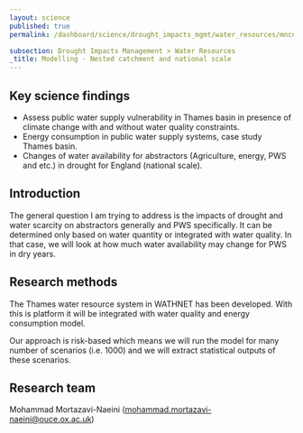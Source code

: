```yaml
---
layout: science
published: true
permalink: /dashboard/science/drought_impacts_mgmt/water_resources/mncns/

subsection: Drought Impacts Management > Water Resources
_title: Modelling - Nested catchment and national scale
---
```


## Key science findings

* Assess public water supply vulnerability in Thames basin in presence of climate change with and without water quality constraints.
* Energy consumption in public water supply systems, case study Thames basin.
* Changes of water availability for abstractors (Agriculture, energy, PWS and etc.) in drought for England (national scale).

## Introduction

The general question I am trying to address is the impacts of drought and water scarcity on abstractors generally and PWS specifically. It can be determined only based on water quantity or integrated with water quality. In that case, we will look at how much water availability may change for PWS in dry years.

## Research methods

The Thames water resource system in WATHNET has been developed. With this is platform it will be integrated with water quality and energy consumption model.

Our approach is risk-based which means we will run the model for many number of scenarios (i.e. 1000) and we will extract statistical outputs of these scenarios.

## Research team

Mohammad Mortazavi-Naeini (mohammad.mortazavi-naeini@ouce.ox.ac.uk)